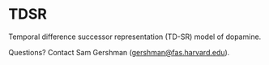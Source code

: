TDSR
====

Temporal difference successor representation (TD-SR) model of dopamine.

Questions? Contact Sam Gershman (gershman@fas.harvard.edu).